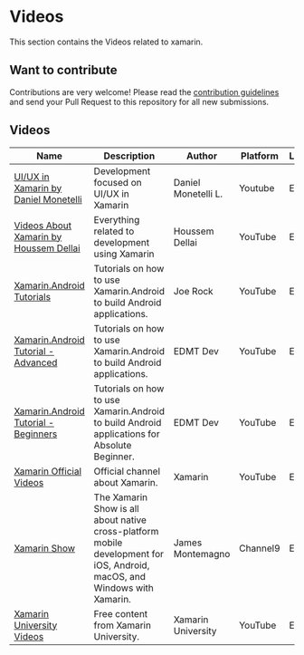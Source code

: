 # Videos

This section contains the Videos related to xamarin.

## Want to contribute

Contributions are very welcome! Please read the [contribution guidelines](contributing-guidelines.md) and send your Pull Request to this repository for all new submissions.

## Videos

Name | Description | Author | Platform | Language
------------ | ------- | ------- | ------- | -------
[UI/UX in Xamarin by Daniel Monetelli](https://www.youtube.com/c/danielmonetelli) | Development focused on UI/UX in Xamarin | Daniel Monetelli L. | Youtube | ES 
[Videos About Xamarin by Houssem Dellai](https://www.youtube.com/channel/UCCYR9GpcE3skVnyMU8Wx1kQ/search?query=xamarin) | Everything related to development using Xamarin | Houssem Dellai | YouTube | EN
[Xamarin.Android Tutorials](https://www.youtube.com/playlist?list=PLCuRg51-gw5VqYchUekCqxUS9hEZkDf6l) | Tutorials on how to use Xamarin.Android to build Android applications. | Joe Rock | YouTube | EN
[Xamarin.Android Tutorial - Advanced](https://www.youtube.com/playlist?list=PLaoF-xhnnrRV92Y9HlqqutcwwRYm1LjP7) | Tutorials on how to use Xamarin.Android to build Android applications. | EDMT Dev | YouTube | EN
[Xamarin.Android Tutorial - Beginners](https://www.youtube.com/playlist?list=PLaoF-xhnnrRVglZztNl99ih76fvBOLMe8) | Tutorials on how to use Xamarin.Android to build Android applications for Absolute Beginner. | EDMT Dev | YouTube | EN
[Xamarin Official Videos](https://www.youtube.com/user/XamarinVideos) | Official channel about Xamarin. | Xamarin | YouTube | EN
[Xamarin Show](https://channel9.msdn.com/Shows/XamarinShow) | The Xamarin Show is all about native cross-platform mobile development for iOS, Android, macOS, and Windows with Xamarin. | James Montemagno | Channel9 | EN
[Xamarin University Videos](https://www.youtube.com/channel/UCykEmj8H8O0aE6QB1965XCg/) | Free content from Xamarin University. | Xamarin University | YouTube | EN
